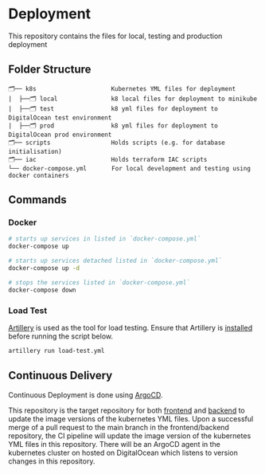 # Deployment

This repository contains the files for local, testing and production deployment

## Folder Structure

```
🗂️── k8s                     Kubernetes YML files for deployment
|  ├──🗂️ local               k8 local files for deployment to minikube
|  ├──🗂️ test                k8 yml files for deployment to DigitalOcean test environment
|  ├──🗂️ prod                k8 yml files for deployment to DigitalOcean prod environment
🗂️── scripts                 Holds scripts (e.g. for database initialisation)
🗂️── iac                     Holds terraform IAC scripts
└── docker-compose.yml       For local development and testing using docker containers
```

## Commands

### Docker

```sh
# starts up services in listed in `docker-compose.yml`
docker-compose up

# starts up services detached listed in `docker-compose.yml`
docker-compose up -d

# stops the services listed in `docker-compose.yml`
docker-compose down
```

### Load Test

[Artillery](https://artillery.io/) is used as the tool for load testing. Ensure that Artillery is [installed](https://www.artillery.io/docs/get-started/get-artillery) before running the script below.

```sh
artillery run load-test.yml
```

## Continuous Delivery

Continuous Deployment is done using [ArgoCD](https://argo-cd.readthedocs.io/en/stable/).

This repository is the target repository for both [frontend](https://github.com/mtechse-dmss-capstone/frontend) and [backend](https://github.com/mtechse-dmss-capstone/backend) to update the image versions of the kubernetes YML files. Upon a successful merge of a pull request to the main branch in the frontend/backend repository, the CI pipeline will update the image version of the kubernetes YML files in this repository. There will be an ArgoCD agent in the kubernetes cluster on hosted on DigitalOcean which listens to version changes in this repository. 